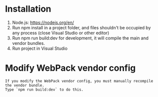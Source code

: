 # Installation
1. Node.js: https://nodejs.org/en/
2. Run npm install in a project folder, and files shouldn't be occupied by any process (close Visual Studio or other editor)
3. Run npm run build:dev for development, it will compile the main and vendor bundles.
4. Run project in Visual Studio

# Modify WebPack vendor config
	If you modify the WebPack vendor config, you must manually recompile the vendor bundle.
	Type `npm run build:dev` to do this.